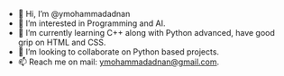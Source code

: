 - 👋 Hi, I’m @ymohammadadnan
- 👀 I’m interested in Programming and AI.
- 🌱 I’m currently learning C++ along with Python advanced, have good grip on HTML and CSS.
- 💞️ I’m looking to collaborate on Python based projects.
- 📫 Reach me on mail: ymohammadadnan@gmail.com.

<!---
ymohammadadnan/ymohammadadnan is a ✨ special ✨ repository because its `README.md` (this file) appears on your GitHub profile.
You can click the Preview link to take a look at your changes.
--->
